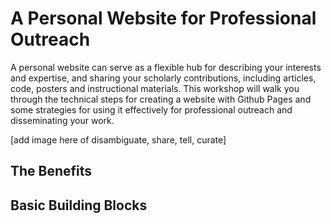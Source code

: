 # A Personal Website for Professional Outreach

A personal website can serve as a flexible hub for describing your interests and expertise, and sharing your scholarly contributions, including articles, code, posters and instructional materials.  This workshop will walk you through the technical steps for creating a website with Github Pages and some strategies for using it effectively for professional outreach and disseminating your work.

[add image here of disambiguate, share, tell, curate]

## The Benefits
## Basic Building Blocks
